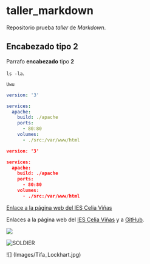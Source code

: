 # taller_markdown

Repositorio prueba _taller_ de *Markdown*.

## Encabezado tipo 2

Parrafo __encabezado__ tipo **2**

`ls -la`.
``` 
Uwu
```
```yaml
version: '3'

services: 
  apache:
    build: ./apache
    ports: 
      - 80:80
    volumes:
      - ./src:/var/www/html
```
```json
version: '3'

services: 
  apache:
    build: ./apache
    ports: 
      - 80:80
    volumes:
      - ./src:/var/www/html
```
[Enlace a la página web del IES Celia Viñas](https://iescelia.org)

Enlaces a la página web del [IES Celia Viñas][1] y a [GitHub][2].

[1]: https://iescelia.org
[2]: https://github.com

![](https://iescelia.org/web/wp-content/uploads/2012/05/iescelia_1950.jpg)

![SOLDIER](https://static.wikia.nocookie.net/esfinalfantasy/images/c/ca/Cloud_Strife_-_Arte_Nomura.jpg/revision/latest?cb=20090526165815)

![] (Images/Tifa_Lockhart.jpg)